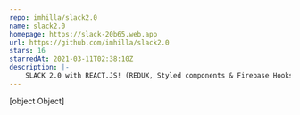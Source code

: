 ```yaml
---
repo: imhilla/slack2.0
name: slack2.0
homepage: https://slack-20b65.web.app
url: https://github.com/imhilla/slack2.0
stars: 16
starredAt: 2021-03-11T02:38:10Z
description: |-
    SLACK 2.0 with REACT.JS! (REDUX, Styled components & Firebase Hooks)
---
```


[object Object]
